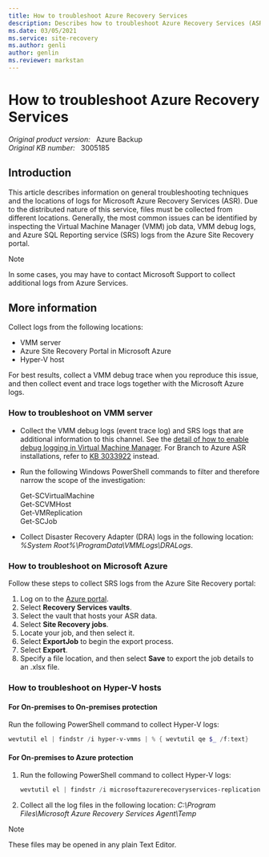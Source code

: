 ```yaml
---
title: How to troubleshoot Azure Recovery Services
description: Describes how to troubleshoot Azure Recovery Services (ASR).
ms.date: 03/05/2021
ms.service: site-recovery
ms.author: genli
author: genlin
ms.reviewer: markstan
---
```

# How to troubleshoot Azure Recovery Services

_Original product version:_ &nbsp; Azure Backup  
_Original KB number:_ &nbsp; 3005185

## Introduction

This article describes information on general troubleshooting techniques and the locations of logs for Microsoft Azure Recovery Services (ASR). Due to the distributed nature of this service, files must be collected from different locations. Generally, the most common issues can be identified by inspecting the Virtual Machine Manager (VMM) job data, VMM debug logs, and Azure SQL Reporting service (SRS) logs from the Azure Site Recovery portal.

> [!NOTE]
> In some cases, you may have to contact Microsoft Support to collect additional logs from Azure Services.

## More information

Collect logs from the following locations:

- VMM server
- Azure Site Recovery Portal in Microsoft Azure
- Hyper-V host

For best results, collect a VMM debug trace when you reproduce this issue, and then collect event and trace logs together with the Microsoft Azure logs.

### How to troubleshoot on VMM server

- Collect the VMM debug logs (event trace log) and SRS logs that are additional information to this channel. See the [detail of how to enable debug logging in Virtual Machine Manager](https://support2.microsoft.com/help/2913445). For Branch to Azure ASR installations, refer to [KB 3033922](https://support.microsoft.com/help/3033922) instead.
- Run the following Windows PowerShell commands to filter and therefore narrow the scope of the investigation:
 
    Get-SCVirtualMachine  
    Get-SCVMHost  
    Get-VMReplication  
    Get-SCJob  
- Collect Disaster Recovery Adapter (DRA) logs in the following location:
 *%System Root%\ProgramData\VMMLogs\DRALogs*.

### How to troubleshoot on Microsoft Azure

Follow these steps to collect SRS logs from the Azure Site Recovery portal:

1. Log on to the [Azure portal](https://portal.azure.com).
2. Select **Recovery Services vaults**.
3. Select the vault that hosts your ASR data.
4. Select **Site Recovery jobs**.
5. Locate your job, and then select it.
6. Select **ExportJob** to begin the export process.
7. Select **Export**.
8. Specify a file location, and then select **Save** to export the job details to an .xlsx file.

### How to troubleshoot on Hyper-V hosts

#### For On-premises to On-premises protection

Run the following PowerShell command to collect Hyper-V logs:

```powershell
wevtutil el | findstr /i hyper-v-vmms | % { wevtutil qe $_ /f:text}  
```

#### For On-premises to Azure protection

1. Run the following PowerShell command to collect Hyper-V logs:

    ```powershell
    wevtutil el | findstr /i microsoftazurerecoveryservices-replication | % { wevtutil qe $_ /f:text}  
    ```

2. Collect all the log files in the following location:
*C:\Program Files\Microsoft Azure Recovery Services Agent\Temp*

> [!NOTE]
> These files may be opened in any plain Text Editor.
